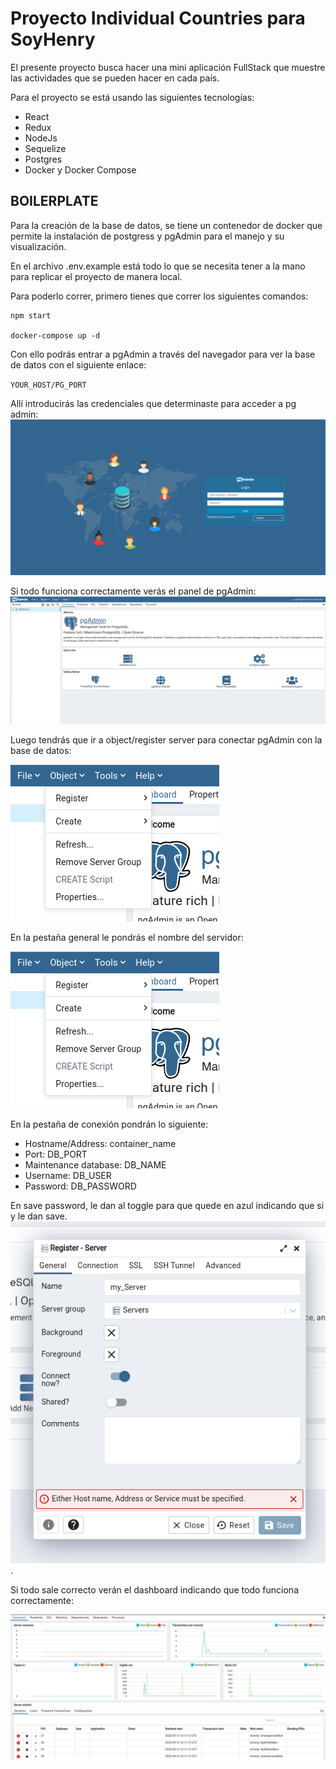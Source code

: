 # Proyecto Individual Countries para SoyHenry

El presente proyecto busca hacer una mini aplicación FullStack que muestre las actividades que se pueden hacer en cada país.

Para el proyecto se está usando las siguientes tecnologías:

* React
* Redux
* NodeJs
* Sequelize
* Postgres
* Docker y Docker Compose

## BOILERPLATE

Para la creación de la base de datos, se tiene un contenedor de docker que permite la instalación de postgress y pgAdmin para el manejo y su visualización.

En el archivo .env.example está todo lo que se necesita tener a la mano para replicar el proyecto de manera local.

Para poderlo correr, primero tienes que correr los siguientes comandos:

~~~
npm start

docker-compose up -d
~~~

Con ello podrás entrar a pgAdmin a través del navegador para ver la base de datos con el siguiente enlace:


 `YOUR_HOST/PG_PORT`

Allí introducirás las credenciales que determinaste para acceder a pg admin:
![login pgAdmin](/images_boilerplate/pgAdmin_login.png)

Si todo funciona correctamente verás el panel de pgAdmin:
![login pgAdmin](/images_boilerplate/welcome_pgAdmin.png)

Luego tendrás que ir a object/register server para conectar pgAdmin con la base de datos:

![login pgAdmin](/images_boilerplate/register_server.png)

En la pestaña general le pondrás el nombre del servidor:

![login pgAdmin](/images_boilerplate/register_server.png)

En la pestaña de conexión pondrán lo siguiente:

* Hostname/Address: container_name
* Port: DB_PORT
* Maintenance database: DB_NAME
* Username: DB_USER
* Password: DB_PASSWORD

En save password, le dan al toggle para que quede en azul indicando que si y le dan save.
![login pgAdmin](/images_boilerplate/server_name.png).

Si todo sale correcto verán el dashboard indicando que todo funciona correctamente:

![login pgAdmin](/images_boilerplate/dashboard_pgAdmin.png)